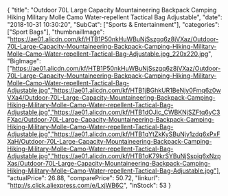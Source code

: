 {
	"title": "Outdoor 70L Large Capacity Mountaineering Backpack Camping Hiking Military Molle Camo Water-repellent Tactical Bag Adjustable",
	"date": "2018-10-31 10:30:20",
	"SubCat": ["Sports & Entertainment"],
	"categories": ["Sport Bags"],
	"thumbnailImage": "https://ae01.alicdn.com/kf/HTB1P50nkHuWBuNjSszgq6z8jVXaz/Outdoor-70L-Large-Capacity-Mountaineering-Backpack-Camping-Hiking-Military-Molle-Camo-Water-repellent-Tactical-Bag-Adjustable.jpg_220x220.jpg",
	"BigImage": ["https://ae01.alicdn.com/kf/HTB1P50nkHuWBuNjSszgq6z8jVXaz/Outdoor-70L-Large-Capacity-Mountaineering-Backpack-Camping-Hiking-Military-Molle-Camo-Water-repellent-Tactical-Bag-Adjustable.jpg","https://ae01.alicdn.com/kf/HTB1jBGhkUR1BeNjy0Fmq6z0wVXa4/Outdoor-70L-Large-Capacity-Mountaineering-Backpack-Camping-Hiking-Military-Molle-Camo-Water-repellent-Tactical-Bag-Adjustable.jpg","https://ae01.alicdn.com/kf/HTB1dOJic_CWBKNjSZFtq6yC3FXac/Outdoor-70L-Large-Capacity-Mountaineering-Backpack-Camping-Hiking-Military-Molle-Camo-Water-repellent-Tactical-Bag-Adjustable.jpg","https://ae01.alicdn.com/kf/HTB1qYtZkKySBuNjy1zdq6xPxFXaH/Outdoor-70L-Large-Capacity-Mountaineering-Backpack-Camping-Hiking-Military-Molle-Camo-Water-repellent-Tactical-Bag-Adjustable.jpg","https://ae01.alicdn.com/kf/HTB1oK79krSYBuNjSspiq6xNzpXas/Outdoor-70L-Large-Capacity-Mountaineering-Backpack-Camping-Hiking-Military-Molle-Camo-Water-repellent-Tactical-Bag-Adjustable.jpg"],
	"actualPrice": 26.88,
	"comparePrice": 50.72,
	"linkurl": "http://s.click.aliexpress.com/e/LxjWB6C",
	"inStock": 53
}
